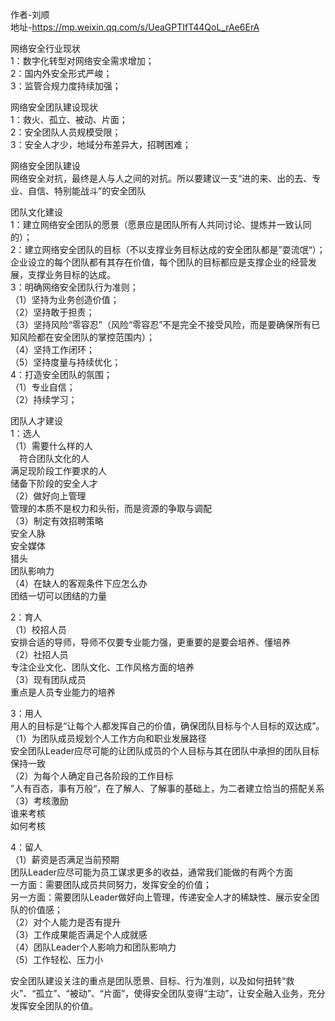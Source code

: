 作者-刘顺  
地址-https://mp.weixin.qq.com/s/UeaGPTIfT44QoL_rAe6ErA

网络安全行业现状  
1：数字化转型对网络安全需求增加；  
2：国内外安全形式严峻；  
3：监管合规力度持续加强；

网络安全团队建设现状  
1：救火、孤立、被动、片面；  
2：安全团队人员规模受限；  
3：安全人才少，地域分布差异大，招聘困难；

网络安全团队建设  
网络安全对抗，最终是人与人之间的对抗。所以要建议一支“进的来、出的去、专业、自信、特别能战斗”的安全团队

团队文化建设  
1：建立网络安全团队的愿景（愿景应是团队所有人共同讨论、提炼并一致认同的）；  
2：建立网络安全团队的目标（不以支撑业务目标达成的安全团队都是”耍流氓“）；  
企业设立的每个团队都有其存在价值，每个团队的目标都应是支撑企业的经营发展，支撑业务目标的达成。  
3：明确网络安全团队行为准则；  
（1）坚持为业务创造价值；  
（2）坚持敢于担责；  
（3）坚持风险“零容忍”（风险“零容忍”不是完全不接受风险，而是要确保所有已知风险都在安全团队的掌控范围内）；  
（4）坚持工作闭环；  
（5）坚持度量与持续优化；  
4：打造安全团队的氛围；  
（1）专业自信；  
（2）持续学习；  

团队人才建设  
1：选人  
（1）需要什么样的人  
&emsp;符合团队文化的人  
	满足现阶段工作要求的人  
	储备下阶段的安全人才  
（2）做好向上管理  
	管理的本质不是权力和头衔，而是资源的争取与调配  
（3）制定有效招聘策略  
	安全人脉  
	安全媒体  
	猎头  
	团队影响力  
（4）在缺人的客观条件下应怎么办  
	团结一切可以团结的力量  

2：育人  
（1）校招人员  
	安排合适的导师，导师不仅要专业能力强，更重要的是要会培养、懂培养  
（2）社招人员  
	专注企业文化、团队文化、工作风格方面的培养  
（3）现有团队成员  
	重点是人员专业能力的培养
	
3：用人  
用人的目标是“让每个人都发挥自己的价值，确保团队目标与个人目标的双达成”。  
（1）为团队成员规划个人工作方向和职业发展路径  
	安全团队Leader应尽可能的让团队成员的个人目标与其在团队中承担的团队目标保持一致  
（2）为每个人确定自己各阶段的工作目标  
	”人有百态，事有万般“，在了解人、了解事的基础上，为二者建立恰当的搭配关系  
（3）考核激励  
	谁来考核  
	如何考核  

4：留人  
（1）薪资是否满足当前预期  
	团队Leader应尽可能为员工谋求更多的收益，通常我们能做的有两个方面  
	一方面：需要团队成员共同努力，发挥安全的价值；  
	另一方面：需要团队Leader做好向上管理，传递安全人才的稀缺性、展示安全团队的价值感；  
（2）对个人能力是否有提升  
（3）工作成果能否满足个人成就感  
（4）团队Leader个人影响力和团队影响力  
（5）工作轻松、压力小  

安全团队建设关注的重点是团队愿景、目标、行为准则，以及如何扭转“救火”、“孤立”、“被动”、“片面”，使得安全团队变得“主动”，让安全融入业务，充分发挥安全团队的价值。
